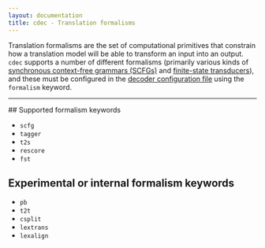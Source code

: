 ```yaml
---
layout: documentation
title: cdec - Translation formalisms
---
```

Translation formalisms are the set of computational primitives that constrain how a translation model will be able to transform an input into an output. `cdec` supports a number of different formalisms (primarily various kinds of [synchronous context-free grammars (SCFGs)](scfgs.html) and [finite-state transducers](fsts.html)), and these must be configured in the [decoder configuration file](/guide/cdec_ini.html) using the `formalism` keyword.

<hr />
## Supported formalism keywords

* `scfg`
* `tagger`
* `t2s`
* `rescore`
* `fst`

## Experimental or internal formalism keywords

* `pb`
* `t2t`
* `csplit`
* `lextrans`
* `lexalign`

